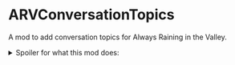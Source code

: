 # ARVConversationTopics

A mod to add conversation topics for Always Raining in the Valley.

<details>
  <summary>Spoiler for what this mod does:</summary>
  This mod adds a conversation topic ``ARV_luau_cranberries`` when cranberries are added to the luau.
</details> 
